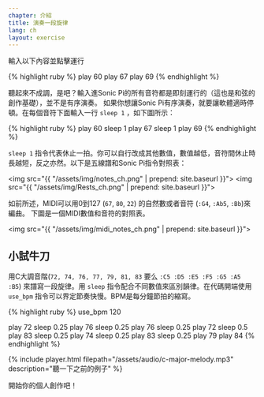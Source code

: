 ```yaml
---
chapter: 介紹
title: 演奏一段旋律
lang: ch
layout: exercise
---
```


輸入以下內容並點擊運行

{% highlight ruby %}
play 60
play 67
play 69
{% endhighlight %}

聽起來不成調，是吧？輸入進Sonic Pi的所有音符都是即刻運行的（這也是和弦的創作基礎），並不是有序演奏。
如果你想讓Sonic Pi有序演奏，就要讓軟體適時停頓。在每個音符下面輸入一行
 `sleep 1` ，如下圖所示：

{% highlight ruby %}
play 60
sleep 1
play 67
sleep 1
play 69
{% endhighlight %}

`sleep 1` 指令代表休止一拍。你可以自行改成其他數值，數值越低，音符間休止時長越短，反之亦然。以下是五線譜和Sonic Pi指令對照表：

<img src="{{ "/assets/img/notes_ch.png" | prepend: site.baseurl }}">
<img src="{{ "/assets/img/Rests_ch.png" | prepend: site.baseurl }}">

如前所述，MIDI可以用0到127 (`67`, `80`, `22`) 的自然數或者音符 (`:G4`, `:Ab5`, `:Bb`)來編曲。
下圖是一個MIDI數值和音符的對照表。


<img src="{{ "/assets/img/midi_notes_ch.png" | prepend: site.baseurl }}">

## 小試牛刀

用C大調音階(`72, 74, 76, 77, 79, 81, 83`
要么 `:C5 :D5 :E5 :F5 :G5 :A5 :B5`) 來譜寫一段旋律。用 `sleep` 指令配合不同數值來區別韻律。在代碼開端使用 `use_bpm` 指令可以界定節奏快慢。BPM是每分鐘節拍的縮寫。

{% highlight ruby %}
use_bpm 120

play 72
sleep 0.25
play 76
sleep 0.25
play 76
sleep 0.25
play 72
sleep 0.5
play 83
sleep 0.25
play 74
sleep 0.25
play 83
sleep 0.25
play 79
play 84
{% endhighlight %}

{% include player.html filepath="/assets/audio/c-major-melody.mp3" description="聽一下之前的例子" %}

開始你的個人創作吧！